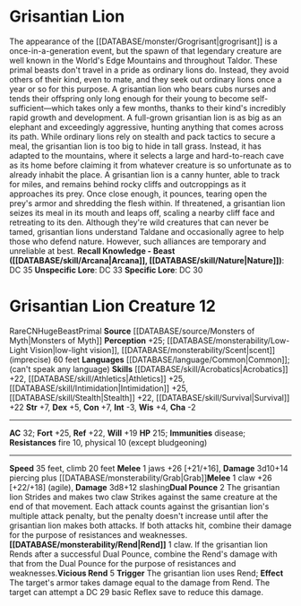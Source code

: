 ﻿---
ac: '32'
alignment: CN
all_resistance: null
burrow_speed: null
charisma: '-2'
climb_speed: '20'
constitution: '+7'
creature_ability:
- Dual Pounce
- Rend
- Vicious Rend
creature_family: null
description: "The appearance of the [[DATABASE/monster/Grogrisant|grogrisant]] is\
  \ a once-in-a-generation event, but the spawn of that legendary creature are well\
  \ known in the World's Edge Mountains and throughout Taldor. These primal beasts\
  \ don't travel in a pride as ordinary lions do. Instead, they avoid others of their\
  \ kind, even to mate, and they seek out ordinary lions once a year or so for this\
  \ purpose. A grisantian lion who bears cubs nurses and tends their offspring only\
  \ long enough for their young to become self-sufficient\u2014which takes only a\
  \ few months, thanks to their kind's incredibly rapid growth and development.<br/><br/>\
  \ A full-grown grisantian lion is as big as an elephant and exceedingly aggressive,\
  \ hunting anything that comes across its path. While ordinary lions rely on stealth\
  \ and pack tactics to secure a meal, the grisantian lion is too big to hide in tall\
  \ grass. Instead, it has adapted to the mountains, where it selects a large and\
  \ hard-to-reach cave as its home before claiming it from whatever creature is so\
  \ unfortunate as to already inhabit the place. A grisantian lion is a canny hunter,\
  \ able to track for miles, and remains behind rocky cliffs and outcroppings as it\
  \ approaches its prey. Once close enough, it pounces, tearing open the prey's armor\
  \ and shredding the flesh within. If threatened, a grisantian lion seizes its meal\
  \ in its mouth and leaps off, scaling a nearby cliff face and retreating to its\
  \ den.<br/><br/> Although they're wild creatures that can never be tamed, grisantian\
  \ lions understand Taldane and occasionally agree to help those who defend nature.\
  \ However, such alliances are temporary and unreliable at best.<br/><br/><b><u>Recall\
  \ Knowledge - Beast</u> ( [[DATABASE/skill/Arcana|Arcana]] , [[DATABASE/skill/Nature|Nature]]\
  \ )</b>: DC 35<br/><b><u>Unspecific Lore</u></b>: DC 33<br/><b><u>Specific Lore</u></b>:\
  \ DC 30"
dexterity: '+5'
element: null
fly_speed: null
fortitude: '+25'
hardness: null
hp: '215'
id: '1728'
immunity:
- '[[DATABASE/trait/Disease|disease]]'
intelligence: '-3'
land_speed: '35'
language:
- '[[DATABASE/language/Common|Common]] ; (can''t speak any language)'
level: '12'
max_speed: '35'
name: Grisantian Lion
perception: '+25'
rarity: Rare
reflex: '+22'
resistance:
- '[[DATABASE/trait/Fire|fire]] 10'
- physical 10 (except bludgeoning)
rus_type_level: null
school: null
sense:
- '[[DATABASE/monsterability/Low-Light Vision|low-light vision]]'
- '[[DATABASE/monsterability/Scent|scent]] (imprecise) 60 feet'
size: Huge
skill:
- '[[DATABASE/skill/Acrobatics|Acrobatics]] +22'
- '[[DATABASE/skill/Athletics|Athletics]] +25'
- '[[DATABASE/skill/Intimidation|Intimidation]] +25'
- '[[DATABASE/skill/Stealth|Stealth]] +22'
- '[[DATABASE/skill/Survival|Survival]] +22'
source: '[[DATABASE/source/Monsters of Myth|Monsters of Myth]]'
speed:
- 35 feet
- climb 20 feet
spell: null
strength: '+7'
strength_req: '7'
strongest_save:
- Fortitude
swim_speed: null
trait:
- '[[DATABASE/trait/Beast|Beast]]'
- '[[DATABASE/trait/Primal|Primal]]'
- '[[DATABASE/trait/Rare|Rare]]'
type: Creature
vision: Low-light vision
weakest_save:
- Will
weakness: null
will: '+19'
wisdom: '+4'

---
# Grisantian Lion

The appearance of the [[DATABASE/monster/Grogrisant|grogrisant]] is a once-in-a-generation event, but the spawn of that legendary creature are well known in the World's Edge Mountains and throughout Taldor. These primal beasts don't travel in a pride as ordinary lions do. Instead, they avoid others of their kind, even to mate, and they seek out ordinary lions once a year or so for this purpose. A grisantian lion who bears cubs nurses and tends their offspring only long enough for their young to become self-sufficient—which takes only a few months, thanks to their kind's incredibly rapid growth and development.
 A full-grown grisantian lion is as big as an elephant and exceedingly aggressive, hunting anything that comes across its path. While ordinary lions rely on stealth and pack tactics to secure a meal, the grisantian lion is too big to hide in tall grass. Instead, it has adapted to the mountains, where it selects a large and hard-to-reach cave as its home before claiming it from whatever creature is so unfortunate as to already inhabit the place. A grisantian lion is a canny hunter, able to track for miles, and remains behind rocky cliffs and outcroppings as it approaches its prey. Once close enough, it pounces, tearing open the prey's armor and shredding the flesh within. If threatened, a grisantian lion seizes its meal in its mouth and leaps off, scaling a nearby cliff face and retreating to its den.
 Although they're wild creatures that can never be tamed, grisantian lions understand Taldane and occasionally agree to help those who defend nature. However, such alliances are temporary and unreliable at best.
**Recall Knowledge - Beast ([[DATABASE/skill/Arcana|Arcana]], [[DATABASE/skill/Nature|Nature]])**: DC 35
**Unspecific Lore**: DC 33
**Specific Lore**: DC 30

# Grisantian Lion <span class="item-type">Creature 12</span>

<span class="trait-rare item-trait">Rare</span><span class="trait-alignment item-trait">CN</span><span class="trait-size item-trait">Huge</span><span class="item-trait">Beast</span><span class="item-trait">Primal</span>
**Source** [[DATABASE/source/Monsters of Myth|Monsters of Myth]]
**Perception** +25; [[DATABASE/monsterability/Low-Light Vision|low-light vision]], [[DATABASE/monsterability/Scent|scent]] (imprecise) 60 feet
**Languages** [[DATABASE/language/Common|Common]]; (can't speak any language)
**Skills** [[DATABASE/skill/Acrobatics|Acrobatics]] +22, [[DATABASE/skill/Athletics|Athletics]] +25, [[DATABASE/skill/Intimidation|Intimidation]] +25, [[DATABASE/skill/Stealth|Stealth]] +22, [[DATABASE/skill/Survival|Survival]] +22
**Str** +7, **Dex** +5, **Con** +7, **Int** -3, **Wis** +4, **Cha** -2

---
**AC** 32; **Fort** +25, **Ref** +22, **Will** +19
**HP** 215; **Immunities** disease; **Resistances** fire 10, physical 10 (except bludgeoning)

---
**Speed** 35 feet, climb 20 feet
<span class="in-box-ability">**Melee** <span class="action-icon">1</span> jaws +26 [+21/+16], **Damage** 3d10+14 piercing plus [[DATABASE/monsterability/Grab|Grab]]</span><span class="in-box-ability">**Melee** <span class="action-icon">1</span> claw +26 [+22/+18] (agile), **Damage** 3d8+12 slashing</span><span class="in-box-ability">**Dual Pounce** <span class="action-icon">2</span> The grisantian lion Strides and makes two claw Strikes against the same creature at the end of that movement. Each attack counts against the grisantian lion's multiple attack penalty, but the penalty doesn't increase until after the grisantian lion makes both attacks. If both attacks hit, combine their damage for the purpose of resistances and weaknesses.</span><span class="in-box-ability">**[[DATABASE/monsterability/Rend|Rend]]** <span class="action-icon">1</span> claw. If the grisantian lion Rends after a successful Dual Pounce, combine the Rend's damage with that from the Dual Pounce for the purpose of resistances and weaknesses.</span><span class="in-box-ability">**Vicious Rend** <span class="action-icon">5</span> **Trigger** The grisantian lion uses Rend; **Effect** The target's armor takes damage equal to the damage from Rend. The target can attempt a DC 29 basic Reflex save to reduce this damage.</span>